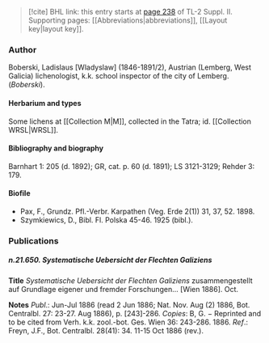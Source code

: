 > [!cite] BHL link: this entry starts at [page 238](https://www.biodiversitylibrary.org/item/103859#page/248/mode/1up) of TL-2 Suppl. II.
> Supporting pages: [[Abbreviations|abbreviations]], [[Layout key|layout key]].

### Author

Boberski, Ladislaus \[Wladyslaw\] (1846-1891/2), Austrian (Lemberg, West Galicia) lichenologist, k.k. school inspector of the city of Lemberg. (*Boberski*).

#### Herbarium and types

Some lichens at [[Collection M|M]], collected in the Tatra; id. [[Collection WRSL|WRSL]].

#### Bibliography and biography

Barnhart 1: 205 (d. 1892); GR, cat. p. 60 (d. 1891); LS 3121-3129; Rehder 3: 179.

#### Biofile

- Pax, F., Grundz. Pfl.-Verbr. Karpathen (Veg. Erde 2(1)) 31, 37, 52. 1898.
- Szymkiewics, D., Bibl. Fl. Polska 45-46. 1925 (bibl.).

### Publications

##### n.21.650. Systematische Uebersicht der Flechten Galiziens

**Title**
*Systematische Uebersicht der Flechten Galiziens* zusammengestellt auf Grundlage eigener und fremder Forschungen... \[Wien 1886\]. Oct.

**Notes**
*Publ*.: Jun-Jul 1886 (read 2 Jun 1886; Nat. Nov. Aug (2) 1886, Bot. Centralbl. 27: 23-27. Aug 1886), p. \[243\]-286. *Copies*: B, G. − Reprinted and to be cited from Verh. k.k. zool.-bot. Ges. Wien 36: 243-286. 1886.
*Ref*.: Freyn, J.F., Bot. Centralbl. 28(41): 34. 11-15 Oct 1886 (rev.).

